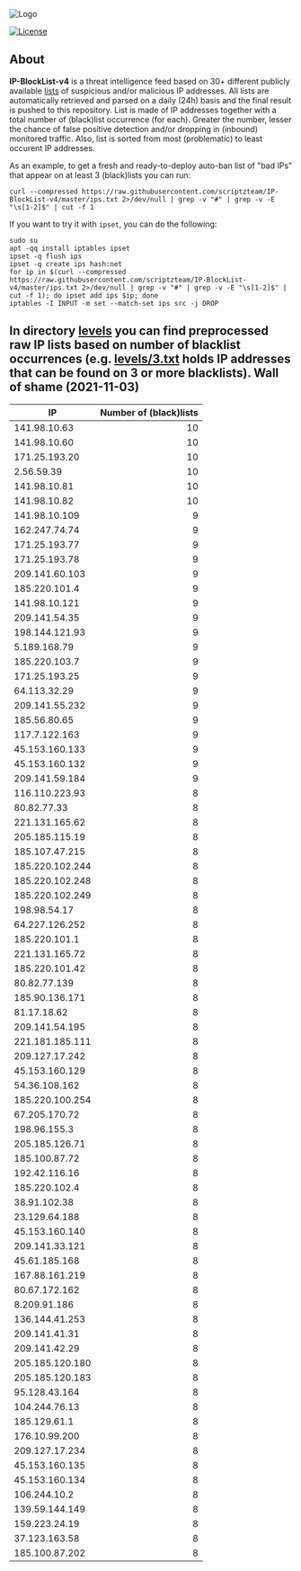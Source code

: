 ![Logo](https://i.imgur.com/PyKLAe7.png)

[![License](https://img.shields.io/badge/license-The_Unlicense-red.svg)](https://unlicense.org/)

About
----

**IP-BlockList-v4** is a threat intelligence feed based on 30+ different publicly available [lists](https://github.com/stamparm/maltrail) of suspicious and/or malicious IP addresses. All lists are automatically retrieved and parsed on a daily (24h) basis and the final result is pushed to this repository. List is made of IP addresses together with a total number of (black)list occurrence (for each). Greater the number, lesser the chance of false positive detection and/or dropping in (inbound) monitored traffic. Also, list is sorted from most (problematic) to least occurent IP addresses.

As an example, to get a fresh and ready-to-deploy auto-ban list of "bad IPs" that appear on at least 3 (black)lists you can run:

```
curl --compressed https://raw.githubusercontent.com/scriptzteam/IP-BlockList-v4/master/ips.txt 2>/dev/null | grep -v "#" | grep -v -E "\s[1-2]$" | cut -f 1
```

If you want to try it with `ipset`, you can do the following:

```
sudo su
apt -qq install iptables ipset
ipset -q flush ips
ipset -q create ips hash:net
for ip in $(curl --compressed https://raw.githubusercontent.com/scriptzteam/IP-BlockList-v4/master/ips.txt 2>/dev/null | grep -v "#" | grep -v -E "\s[1-2]$" | cut -f 1); do ipset add ips $ip; done
iptables -I INPUT -m set --match-set ips src -j DROP
```

In directory [levels](levels) you can find preprocessed raw IP lists based on number of blacklist occurrences (e.g. [levels/3.txt](levels/3.txt) holds IP addresses that can be found on 3 or more blacklists).
Wall of shame (2021-11-03)
----

|IP|Number of (black)lists|
|---|--:|
141.98.10.63|10
141.98.10.60|10
171.25.193.20|10
2.56.59.39|10
141.98.10.81|10
141.98.10.82|10
141.98.10.109|9
162.247.74.74|9
171.25.193.77|9
171.25.193.78|9
209.141.60.103|9
185.220.101.4|9
141.98.10.121|9
209.141.54.35|9
198.144.121.93|9
5.189.168.79|9
185.220.103.7|9
171.25.193.25|9
64.113.32.29|9
209.141.55.232|9
185.56.80.65|9
117.7.122.163|9
45.153.160.133|9
45.153.160.132|9
209.141.59.184|9
116.110.223.93|8
80.82.77.33|8
221.131.165.62|8
205.185.115.19|8
185.107.47.215|8
185.220.102.244|8
185.220.102.248|8
185.220.102.249|8
198.98.54.17|8
64.227.126.252|8
185.220.101.1|8
221.131.165.72|8
185.220.101.42|8
80.82.77.139|8
185.90.136.171|8
81.17.18.62|8
209.141.54.195|8
221.181.185.111|8
209.127.17.242|8
45.153.160.129|8
54.36.108.162|8
185.220.100.254|8
67.205.170.72|8
198.96.155.3|8
205.185.126.71|8
185.100.87.72|8
192.42.116.16|8
185.220.102.4|8
38.91.102.38|8
23.129.64.188|8
45.153.160.140|8
209.141.33.121|8
45.61.185.168|8
167.88.161.219|8
80.67.172.162|8
8.209.91.186|8
136.144.41.253|8
209.141.41.31|8
209.141.42.29|8
205.185.120.180|8
205.185.120.183|8
95.128.43.164|8
104.244.76.13|8
185.129.61.1|8
176.10.99.200|8
209.127.17.234|8
45.153.160.135|8
45.153.160.134|8
106.244.10.2|8
139.59.144.149|8
159.223.24.19|8
37.123.163.58|8
185.100.87.202|8
